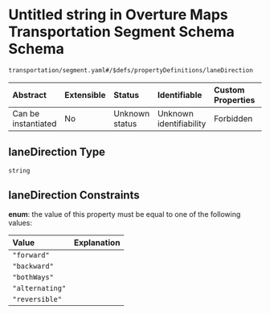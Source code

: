 # Untitled string in Overture Maps Transportation Segment Schema Schema

```txt
transportation/segment.yaml#/$defs/propertyDefinitions/laneDirection
```



| Abstract            | Extensible | Status         | Identifiable            | Custom Properties | Additional Properties | Access Restrictions | Defined In                                                                                                      |
| :------------------ | :--------- | :------------- | :---------------------- | :---------------- | :-------------------- | :------------------ | :-------------------------------------------------------------------------------------------------------------- |
| Can be instantiated | No         | Unknown status | Unknown identifiability | Forbidden         | Allowed               | none                | [segment.yaml\*](../../../../../../../tmp/jsonschema/schema/transportation/segment.yaml "open original schema") |

## laneDirection Type

`string`

## laneDirection Constraints

**enum**: the value of this property must be equal to one of the following values:

| Value           | Explanation |
| :-------------- | :---------- |
| `"forward"`     |             |
| `"backward"`    |             |
| `"bothWays"`    |             |
| `"alternating"` |             |
| `"reversible"`  |             |
